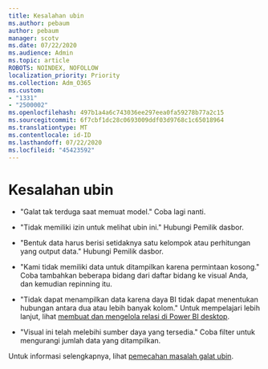 ```yaml
---
title: Kesalahan ubin
ms.author: pebaum
author: pebaum
manager: scotv
ms.date: 07/22/2020
ms.audience: Admin
ms.topic: article
ROBOTS: NOINDEX, NOFOLLOW
localization_priority: Priority
ms.collection: Adm_O365
ms.custom:
- "1331"
- "2500002"
ms.openlocfilehash: 497b1a4a6c743036ee297eea0fa59278b77a2c15
ms.sourcegitcommit: 6f7cbf1dc28c0693009ddf03d9768c1c65018964
ms.translationtype: MT
ms.contentlocale: id-ID
ms.lasthandoff: 07/22/2020
ms.locfileid: "45423592"
---
```

# <a name="tile-errors"></a>Kesalahan ubin

- "Galat tak terduga saat memuat model." Coba lagi nanti.

- "Tidak memiliki izin untuk melihat ubin ini." Hubungi Pemilik dasbor.

- "Bentuk data harus berisi setidaknya satu kelompok atau perhitungan yang output data." Hubungi Pemilik dasbor.

- "Kami tidak memiliki data untuk ditampilkan karena permintaan kosong." Coba tambahkan beberapa bidang dari daftar bidang ke visual Anda, dan kemudian repinning itu.

- "Tidak dapat menampilkan data karena daya BI tidak dapat menentukan hubungan antara dua atau lebih banyak kolom." Untuk mempelajari lebih lanjut, lihat [membuat dan mengelola relasi di Power BI desktop](https://docs.microsoft.com/power-bi/desktop-create-and-manage-relationships).

- "Visual ini telah melebihi sumber daya yang tersedia." Coba filter untuk mengurangi jumlah data yang ditampilkan.

Untuk informasi selengkapnya, lihat [pemecahan masalah galat ubin](https://docs.microsoft.com/power-bi/refresh-troubleshooting-tile-errors).